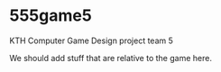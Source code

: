 # 555game5
KTH Computer Game Design project team 5

We should add stuff that are relative to the game here.